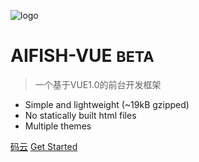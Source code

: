 ![logo](_media/favicon.ico)

# AIFISH-VUE <small>BETA</small>

> 一个基于VUE1.0的前台开发框架

* Simple and lightweight (~19kB gzipped)
* No statically built html files
* Multiple themes

[码云](https://gitee.com/alsiso/aifish-vue)
[Get Started](#aifish-vue)

